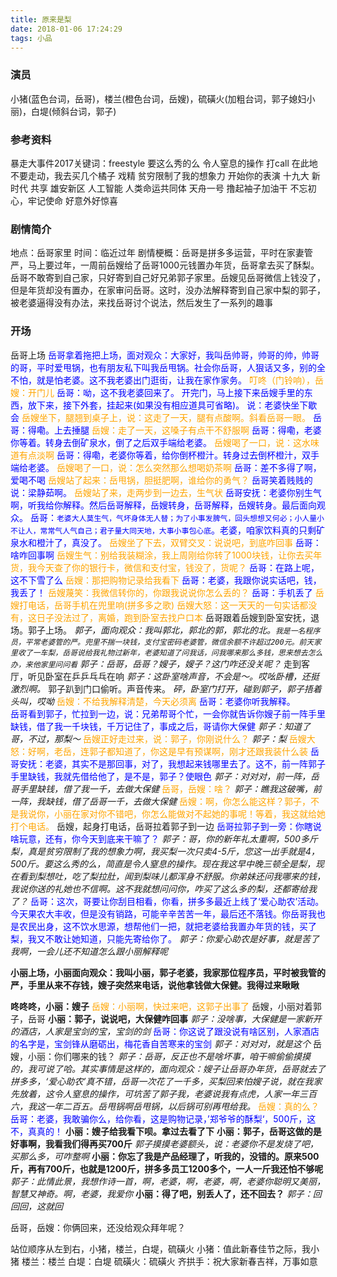 ```yaml
---
title: 原来是梨
date: 2018-01-06 17:24:29
tags: 小品
---
```

### 演员
小猪(蓝色台词，岳哥)，楼兰(橙色台词，岳嫂)，硫磺火(加粗台词，郭子媳妇小丽)，白堤(倾斜台词，郭子)
### 参考资料
暴走大事件2017关键词：freestyle 要这么秀的么 令人窒息的操作 打call 在此地不要走动，我去买几个橘子 戏精 贫穷限制了我的想象力 开始你的表演 十九大 新时代 共享 雄安新区 人工智能 人类命运共同体 天舟一号 撸起袖子加油干 不忘初心，牢记使命 好意外好惊喜

### 剧情简介
地点：岳哥家里
时间：临近过年
剧情梗概：岳哥是拼多多运营，平时在家妻管严，马上要过年，一周前岳嫂给了岳哥1000元钱置办年货，岳哥拿去买了酥梨。岳哥不敢寄到自己家，只好寄到自己好兄弟郭子家里。岳嫂见岳哥微信上钱没了，但是年货却没有置办，在家审问岳哥。这时，没办法解释寄到自己家中梨的郭子，被老婆逼得没有办法，来找岳哥讨个说法，然后发生了一系列的趣事

### 开场
岳哥上场
<font color=blue>岳哥拿着拖把上场，面对观众：大家好，我叫岳帅哥，帅哥的帅，帅哥的哥，平时爱甩锅，也有朋友私下叫我岳甩锅。社会你岳哥，人狠话又多，别的全不怕，就是怕老婆。这不我老婆出门逛街，让我在家作家务。
</font><font color=orange>
叮咚（门铃响），岳嫂：开门儿
</font><font color=blue>
岳哥：呦，这不我老婆回来了。
开完门，马上接下来岳嫂手里的东西，放下来，接下外套，挂起来(如果没有相应道具可省略)。
说：老婆快坐下歇会
</font><font color=orange>
岳嫂坐下，腿翘到桌子上，说：这走了一天，腿有点酸啊。斜看岳哥一眼。
</font><font color=blue>
岳哥：得嘞。上去捶腿
</font><font color=orange>
岳嫂：走了一天，这嗓子有点干不舒服啊
</font><font color=blue>
岳哥：得嘞，老婆你等着。转身去倒矿泉水，倒了之后双手端给老婆。
</font><font color=orange>
岳嫂喝了一口，说：这水味道有点淡啊
</font><font color=blue>
岳哥：得嘞，老婆你等着，给你倒杯橙汁。转身过去倒杯橙汁，双手端给老婆。
</font><font color=orange>
岳嫂喝了一口，说：怎么突然那么想喝奶茶啊
</font><font color=blue>
岳哥：差不多得了啊，爱喝不喝
</font><font color=orange>
岳嫂站了起来：岳甩锅，胆挺肥啊，谁给你的勇气？
</font><font color=blue>
岳哥笑着贱贱的说：梁静茹啊。
<font color=orange>
岳嫂站了来，走两步到一边去，生气状
</font>
岳哥安抚：老婆你别生气啊，听我给你解释。然后岳哥解释，岳嫂转身，岳哥解释，岳嫂转身。最后面向观众。
岳哥：`老婆大人莫生气，气坏身体无人替；为了小事发脾气，回头想想又何必；小人量小不让人，常常气人气自己；君子量大同天地，大事小事包心底`。老婆，咱家饮料真的只剩矿泉水和橙汁了，真没了。
</font><font color=orange>
岳嫂坐了下去，双臂交叉：说说吧，到底咋回事
</font><font color=blue>
岳哥：啥咋回事啊
</font><font color=orange>
岳嫂生气：别给我装糊涂，我上周刚给你转了1000块钱，让你去买年货，我今天查了你的银行卡，微信和支付宝，钱没了，货呢？
</font><font color=blue>
岳哥：在路上呢，这不下雪了么
</font><font color=orange>
岳嫂：那把购物记录给我看下
</font><font color=blue>
岳哥：老婆，我跟你说实话吧，钱，我丢了！
</font><font color=orange>
岳嫂蔑笑：我微信转你的，你跟我说说你怎么丢的？
</font><font color=blue>
岳哥：手机丢了
</font><font color=orange>
岳嫂打电话，岳哥手机在兜里响(拼多多之歌)
</font><font color=orange>
岳嫂大怒：这一天天的一句实话都没有，这日子没法过了，离婚，跑到卧室去找户口本
</font>
岳哥跟着岳嫂到卧室安抚，退场。郭子上场。
*郭子，面向观众：我叫郭北，郭北的郭，郭北的北。`我是一名程序员，平常老婆管的严。兜里不揣一块钱，支付宝密码老婆管，微信余额不许超过200元。前天家里收了一车梨，岳哥说给我礼物过新年，老婆知道了问我话，问我哪来那么多钱，思来想去怎么办，来他家里问问看`*
*郭子：岳哥，岳哥？嫂子，嫂子？这门咋还没关呢？*
走到客厅，听见卧室在乒乒乓乓在响
*郭子：这卧室啥声音，不会是～。哎吆卧槽，还挺激烈啊。*
郭子趴到门口偷听。声音传来。
*砰，卧室门打开，碰到郭子，郭子捂着头叫，哎呦*
<font color=orange>
岳嫂：不给我解释清楚，今天必须离
</font>
<font color=blue>
岳哥：老婆你听我解释。   
岳哥看到郭子，忙拉到一边，说：兄弟帮哥个忙，一会你就告诉你嫂子前一阵手里缺钱，借了我一千块钱，千万记住了，事成之后，哥请你大保健
</font>
</font>
*郭子：知道了哥，不过，那梨～*
<font color=orange>
岳嫂正好走过来，说：郭子，你刚说什么？
</font>
*郭子：梨*
<font color=orange>
岳嫂大怒：好啊，老岳，连郭子都知道了，你这是早有预谋啊，刚才还跟我装什么装
</font><font color=blue>
岳哥安抚：老婆，其实不是那回事，对了，我想起来钱哪里去了。这不，前一阵郭子手里缺钱，我就先借给他了，是不是，郭子？使眼色
</font>
*郭子：对对对，前一阵，岳哥手里缺钱，借了我一千，去做大保健*
<font color=orange>
岳哥，岳嫂：啥？
</font>
*郭子：瞧我这破嘴，前一阵，我缺钱，借了岳哥一千，去做大保健*
<font color=orange>
岳嫂：啊，你怎么能这样？郭子，不是我说你，小丽在家对你不错吧，你怎么能做对不起她的事呢！等着，我这就给她打个电话。
</font>
岳嫂，起身打电话，岳哥拉着郭子到一边
<font color=blue>
岳哥拉郭子到一旁：你瞎说啥玩意，还有，你今天到底来干嘛了？
</font>
*郭子：哥，你的新年礼太重啊，500多斤梨，真是贫穷限制了我的想象力啊，我买梨一次只卖4-5斤，您这一出手就是4，500斤。要这么秀的么，简直是令人窒息的操作。现在我这早中晚三顿全是梨，现在看到梨想吐，吃了梨拉肚，闻到梨味儿都浑身不舒服。你弟妹还问我哪来的钱，我说你送的礼她也不信啊。这不我就想问问你，咋买了这么多的梨，还都寄给我了？*
<font color=blue>
岳哥：这次，哥要让你刮目相看，你看，拼多多最近上线了‘爱心助农’活动。今天果农大丰收，但是没有销路，可能辛辛苦苦一年，最后还不落钱。你岳哥我也是农民出身，这不饮水思源，想帮他们一把，就把老婆给我置办年货的钱，买了梨，我又不敢让她知道，只能先寄给你了。
</font>
*郭子：你爱心助农是好事，就是苦了我啊，一会儿还不知道怎么跟小丽解释呢*

**小丽上场，小丽面向观众：我叫小丽，郭子老婆，我家那位程序员，平时被我管的严，手里从来不存钱，嫂子突然来电话，说他拿钱做大保健。我得过来瞅瞅**

**咚咚咚，小丽：嫂子**
<font color=orange>
岳嫂：小丽啊，快过来吧，这郭子出事了
</font>
岳嫂，小丽对着郭子，岳哥
**小丽：郭子，说说吧，大保健咋回事**
*郭子：没啥事，大保健是一家新开的酒店，人家是宝剑的宝，宝剑的剑*
<font color=blue>
岳哥：你这说了跟没说有啥区别，人家酒店的名字是，宝剑锋从磨砺出，梅花香自苦寒来的宝剑
</font>
*郭子：对对对，就是这个*
岳嫂，小丽：你们哪来的钱？
*郭子：岳哥，反正也不是啥坏事，咱干嘛偷偷摸摸的，我可说了哈。其实事情是这样的，面向观众：嫂子让岳哥办年货，岳哥就去了拼多多，‘爱心助农’真不错，岳哥一次花了一千多，买梨回来怕嫂子说，就在我家先放着，这令人窒息的操作，可坑苦了郭子我，老婆说我有点虎，人家一年三百六，我这一年二百五。岳甩锅啊岳甩锅，以后锅可别再甩给我。*
<font color=orange>
岳嫂：真的么？
</font><font color=blue>
岳哥：老婆，我敢骗你么，给你看，这是购物记录，’郑爷爷的酥梨‘，500斤，这不，真真的！
</font>
**小丽：嫂子给我看下呗。拿过去看了下**
**小丽：郭子，岳哥这做的是好事啊，我看我们得再买700斤**
*郭子摸摸老婆额头，说：老婆你不是发烧了吧，买那么多，可咋整啊*
**小丽：你忘了我是产品经理了，听我的，没错的。原来500斤，再有700斤，也就是1200斤，拼多多员工1200多个，一人一斤我还怕不够呢**
*郭子：此情此景，我想作诗一首，啊，老婆，啊，老婆，啊，老婆你聪明又美丽，智慧又神奇。啊，老婆，我爱你*
**小丽：得了吧，别丢人了，还不回去？**
*郭子：回回回，这就回*

岳哥，岳嫂：你俩回来，还没给观众拜年呢？

站位顺序从左到右，小猪，楼兰，白堤，硫磺火
小猪：值此新春佳节之际，我小猪
楼兰：楼兰
白堤：白堤
硫磺火：硫磺火
齐拱手：祝大家新春吉祥，万事如意